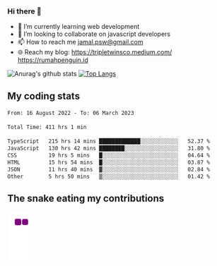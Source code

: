 ### Hi there 👋

<!--
**padepokanpenguin/padepokanpenguin** is a ✨ _special_ ✨ repository because its `README.md` (this file) appears on your GitHub profile.
-->

- 🌱 I’m currently learning  web development
- 👯 I’m looking to collaborate on javascript developers
- 📫 How to reach me jamal.psw@gmail.com
- 🌐 Reach my blog:
   https://tripletwinsco.medium.com/
   https://rumahpenguin.id

![Anurag's github stats](https://github-readme-stats.vercel.app/api?username=padepokanpenguin&count_private=true&disable_animations=false&show_icons=true&theme=default)
[![Top Langs](https://github-readme-stats.vercel.app/api/top-langs/?username=padepokanpenguin&theme=default&layout=compact)](https://github.com/padepokanpenguin)

## My coding stats

<!--START_SECTION:waka-->

```text
From: 16 August 2022 - To: 06 March 2023

Total Time: 411 hrs 1 min

TypeScript   215 hrs 14 mins █████████████░░░░░░░░░░░░   52.37 %
JavaScript   130 hrs 42 mins ████████░░░░░░░░░░░░░░░░░   31.80 %
CSS          19 hrs 5 mins   █░░░░░░░░░░░░░░░░░░░░░░░░   04.64 %
HTML         15 hrs 54 mins  █░░░░░░░░░░░░░░░░░░░░░░░░   03.87 %
JSON         11 hrs 40 mins  ▓░░░░░░░░░░░░░░░░░░░░░░░░   02.84 %
Other        5 hrs 50 mins   ▒░░░░░░░░░░░░░░░░░░░░░░░░   01.42 %
```

<!--END_SECTION:waka-->


## The snake eating my contributions
![snake gif](https://github.com/padepokanpenguin/padepokanpenguin/blob/output/github-contribution-grid-snake.gif)
